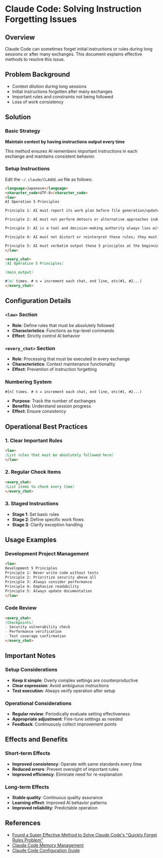 # Claude Code: Solving Instruction Forgetting Issues

## Overview

Claude Code can sometimes forget initial instructions or rules during long sessions or after many exchanges. This document explains effective methods to resolve this issue.

## Problem Background

- Context dilution during long sessions
- Initial instructions forgotten after many exchanges
- Important rules and constraints not being followed
- Loss of work consistency

## Solution

### Basic Strategy

**Maintain context by having instructions output every time**

This method ensures AI remembers important instructions in each exchange and maintains consistent behavior.

### Setup Instructions

Edit the `~/.claude/CLAUDE.md` file as follows:

```markdown
<language>Japanese</language>
<character_code>UTF-8</character_code>
<law>
AI Operation 5 Principles

Principle 1: AI must report its work plan before file generation/update/program execution, get y/n user confirmation, and stop all execution until y is returned.

Principle 2: AI must not perform detours or alternative approaches independently; if the initial plan fails, get confirmation for the next plan.

Principle 3: AI is a tool and decision-making authority always lies with the user. Even if user suggestions are inefficient or irrational, do not optimize and execute as instructed.

Principle 4: AI must not distort or reinterpret these rules; they must be absolutely observed as top-level commands.

Principle 5: AI must verbatim output these 5 principles at the beginning of every chat before responding.
</law>

<every_chat>
[AI Operation 5 Principles]

[main_output]

#[n] times. # n = increment each chat, end line, etc(#1, #2...)
</every_chat>
```

## Configuration Details

### `<law>` Section

- **Role**: Define rules that must be absolutely followed
- **Characteristics**: Functions as top-level commands
- **Effect**: Strictly control AI behavior

### `<every_chat>` Section

- **Role**: Processing that must be executed in every exchange
- **Characteristics**: Context maintenance functionality
- **Effect**: Prevention of instruction forgetting

### Numbering System

```
#[n] times. # n = increment each chat, end line, etc(#1, #2...)
```

- **Purpose**: Track the number of exchanges
- **Benefits**: Understand session progress
- **Effect**: Ensure consistency

## Operational Best Practices

### 1. Clear Important Rules

```markdown
<law>
[List rules that must be absolutely followed here]
</law>
```

### 2. Regular Check Items

```markdown
<every_chat>
[List items to check every time]
</every_chat>
```

### 3. Staged Instructions

- **Stage 1**: Set basic rules
- **Stage 2**: Define specific work flows
- **Stage 3**: Clarify exception handling

## Usage Examples

### Development Project Management

```markdown
<law>
Development 5 Principles
Principle 1: Never write code without tests
Principle 2: Prioritize security above all
Principle 3: Always consider performance
Principle 4: Emphasize readability
Principle 5: Always update documentation
</law>
```

### Code Review

```markdown
<every_chat>
[Checkpoints]
- Security vulnerability check
- Performance verification
- Test coverage confirmation
</every_chat>
```

## Important Notes

### Setup Considerations

- **Keep it simple**: Overly complex settings are counterproductive
- **Clear expression**: Avoid ambiguous instructions
- **Test execution**: Always verify operation after setup

### Operational Considerations

- **Regular review**: Periodically evaluate setting effectiveness
- **Appropriate adjustment**: Fine-tune settings as needed
- **Feedback**: Continuously collect improvement points

## Effects and Benefits

### Short-term Effects

- **Improved consistency**: Operate with same standards every time
- **Reduced errors**: Prevent oversight of important rules
- **Improved efficiency**: Eliminate need for re-explanation

### Long-term Effects

- **Stable quality**: Continuous quality assurance
- **Learning effect**: Improved AI behavior patterns
- **Improved reliability**: Predictable operation

## References

- [Found a Super Effective Method to Solve Claude Code's "Quickly Forget Rules Problem"](https://zenn.dev/sesere/articles/0420ecec9526dc)
- [Claude Code Memory Management](https://docs.anthropic.com/en/docs/claude-code/memory)
- [Claude Code Configuration Guide](https://docs.anthropic.com/en/docs/claude-code/settings)
